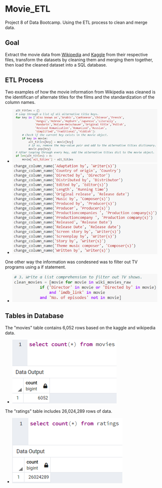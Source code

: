 # Movie_ETL
Project 8 of Data Bootcamp.  Using the ETL process to clean and merge data.
## Goal
Extract the movie data from [Wikipedia](https://github.com/RuthLD/Movie_ETL/blob/main/Resources/movies_metadata.csv) and [Kaggle](https://github.com/RuthLD/Movie_ETL/blob/main/Resources/ratings.csv) from their respective files, transform the datasets by cleaning them and merging them together, then load the cleaned dataset into a SQL database.

## ETL Process
Two examples of how the movie information from Wikipedia was cleaned is the identifican of alternate titles for the films and the standardization of the column names.
* ![alt_titles.png](https://github.com/RuthLD/Movie_ETL/blob/main/Resources/alt_titles.png)
* ![column_names.png](https://github.com/RuthLD/Movie_ETL/blob/main/Resources/column_names.png)


One other way the information was condesned was to filter out TV programs using a if statement.
* ![no_tv.png](https://github.com/RuthLD/Movie_ETL/blob/main/Resources/no_tv.png)

## Tables in Database
The "movies" table contains 6,052 rows based on the kaggle and wikipedia data.
* ![movie_query.png](https://github.com/RuthLD/Movie_ETL/blob/main/Resources/movies_query.png)


The "ratings" table includes 26,024,289 rows of data. 
* ![ratings_query.png](https://github.com/RuthLD/Movie_ETL/blob/main/Resources/ratings_query.png)

